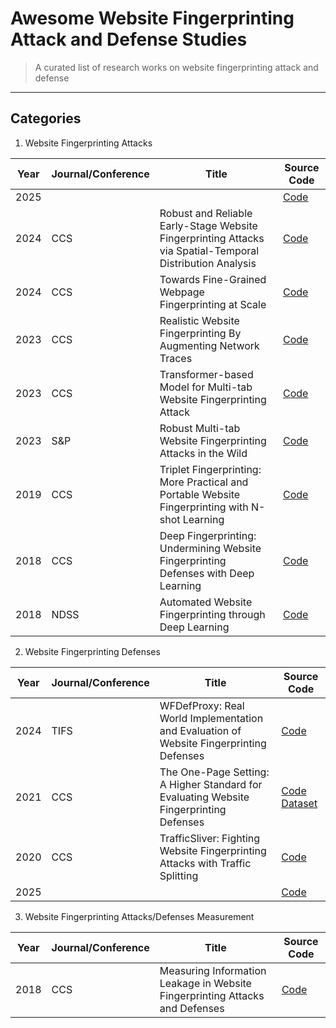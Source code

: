 # Awesome Website Fingerprinting Attack and Defense Studies
> A curated list of research works on website fingerprinting attack and defense

----

## Categories

1. Website Fingerprinting Attacks

| Year | Journal/Conference | Title | Source Code |
|------|--------|--------------------------------------------------|---|
| 2025 | | | [Code]() |
| 2024 | CCS | Robust and Reliable Early-Stage Website Fingerprinting Attacks via Spatial-Temporal Distribution Analysis | [Code](https://github.com/Xinhao-Deng/Website-Fingerprinting-Library) |
| 2024 | CCS | Towards Fine-Grained Webpage Fingerprinting at Scale | [Code](https://zenodo.org/records/13383332) |
| 2023 | CCS | Realistic Website Fingerprinting By Augmenting Network Traces | [Code](https://github.com/SPIN-UMass/Realistic-Website-Fingerprinting-By-Augmenting-Network-Traces) |
| 2023 | CCS | Transformer-based Model for Multi-tab Website Fingerprinting Attack | [Code](https://github.com/jzx-bupt/TMWF) |
| 2023 | S&P | Robust Multi-tab Website Fingerprinting Attacks in the Wild | [Code](https://github.com/Xinhao-Deng/Multitab-WF-Datasets) |
| 2019 | CCS | Triplet Fingerprinting: More Practical and Portable Website Fingerprinting with N-shot Learning | [Code](https://github.com/triplet-fingerprinting/tf) |
| 2018 | CCS | Deep Fingerprinting: Undermining Website Fingerprinting Defenses with Deep Learning | [Code](https://github.com/deep-fingerprinting/df) |
| 2018 | NDSS | Automated Website Fingerprinting through Deep Learning | [Code](https://github.com/DistriNet/DLWF) |

2. Website Fingerprinting Defenses

| Year | Journal/Conference | Title | Source Code |
|------|--------|--------------------------------------------------|---|
| 2024 | TIFS | WFDefProxy: Real World Implementation and Evaluation of Website Fingerprinting Defenses | [Code](https://github.com/websitefingerprinting/wfdef) |
| 2021 | CCS | The One-Page Setting: A Higher Standard for Evaluating Website Fingerprinting Defenses | [Code](https://www.cs.sfu.ca/~taowang/wf/Wa-binary.zip) [Dataset](https://www.cs.sfu.ca/~taowang/wf/20000.zip) |
| 2020 | CCS | TrafficSliver: Fighting Website Fingerprinting Attacks with Traffic Splitting | [Code](https://github.com/TrafficSliver) |
| 2025 | | | [Code]() |

3. Website Fingerprinting Attacks/Defenses Measurement

| Year | Journal/Conference | Title | Source Code |
|------|--------|--------------------------------------------------|---|
| 2018 | CCS | Measuring Information Leakage in Website Fingerprinting Attacks and Defenses | [Code](https://github.com/s0irrlor7m/InfoLeakWebsiteFingerprint) |
